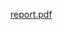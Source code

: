 [report.pdf](https://github.com/masdeval/NLP/blob/master/FinalProject/SentimentAnalysisWord2Vec.pdf)
